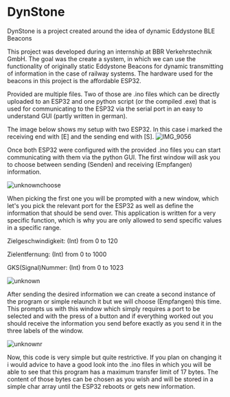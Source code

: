 # DynStone
DynStone is a project created around the idea of dynamic Eddystone BLE Beacons

This project was developed during an internship at BBR Verkehrstechnik GmbH. The goal was the create a system, in which we can use the functionality of originally static Eddystone Beacons for dynamic transmitting of information in the case of railway systems. The hardware used for the beacons in this project is the affordable ESP32.  

Provided are multiple files. Two of those are .ino files which can be directly uploaded to an ESP32 and one python script (or the compiled .exe) that is used for communicating to the ESP32 via the serial port in an easy to understand GUI (partly written in german).

The image below shows my setup with two ESP32. In this case i marked the receiving end with [E] and the sending end with [S].
![IMG_9056](https://user-images.githubusercontent.com/97415279/167385777-ca7d9648-0d2d-475d-bc3a-cab13ee58706.jpg)

Once both ESP32 were configured with the provided .ino files you can start communicating with them via the python GUI.
The first window will ask you to choose between sending (Senden) and receiving (Empfangen) information.

![unknownchoose](https://user-images.githubusercontent.com/97415279/167387829-ada9340b-13f7-4980-809f-1886ee295b83.png)

When picking the first one you will be prompted with a new window, which let's you pick the relevant port for the ESP32 as well as define the information that should be send over. This application is written for a very specific function, which is why you are only allowed to send specific values in a specific range. 

Zielgeschwindigkeit:  (Int) from 0 to 120

Zielentfernung:       (Int) from 0 to 1000

GKS(Signal)Nummer:    (Int) from 0 to 1023

![unknown](https://user-images.githubusercontent.com/97415279/167387963-275c86b9-d724-4136-a670-9e60f4c5d334.png)

After sending the desired information we can create a second instance of the program or simple relaunch it but we will choose (Empfangen) this time. This prompts us with this window which simply requires a port to be selected and with the press of a button and if everything worked out you should receive the information you send before exactly as you send it in the three labels of the window.

![unknownr](https://user-images.githubusercontent.com/97415279/167388670-7036ee44-a66d-4560-a0cc-b3c3b79df099.png)

Now, this code is very simple but quite restrictive. If you plan on changing it i would advice to have a good look into the .ino files in which you will be able to see that this program has a maximum transfer limit of 17 bytes. The content of those bytes can be chosen as you wish and will be stored in a simple char array until the ESP32 reboots or gets new information.
